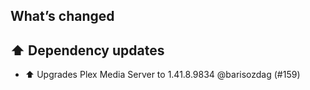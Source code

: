 ## What’s changed

## ⬆️ Dependency updates

- ⬆️ Upgrades Plex Media Server to 1.41.8.9834 @barisozdag (#159)
